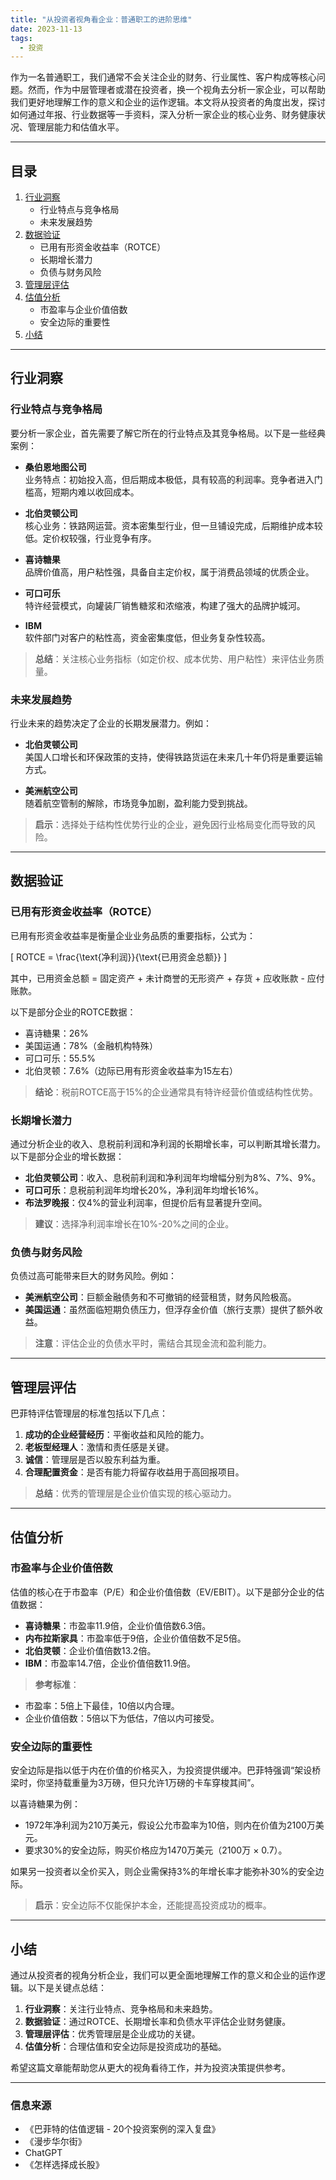 ```yaml
---
title: "从投资者视角看企业：普通职工的进阶思维"
date: 2023-11-13
tags:
  - 投资
---
```


作为一名普通职工，我们通常不会关注企业的财务、行业属性、客户构成等核心问题。然而，作为中层管理者或潜在投资者，换一个视角去分析一家企业，可以帮助我们更好地理解工作的意义和企业的运作逻辑。本文将从投资者的角度出发，探讨如何通过年报、行业数据等一手资料，深入分析一家企业的核心业务、财务健康状况、管理层能力和估值水平。

---

## 目录

1. [行业洞察](#行业洞察)
   - 行业特点与竞争格局
   - 未来发展趋势
2. [数据验证](#数据验证)
   - 已用有形资金收益率（ROTCE）
   - 长期增长潜力
   - 负债与财务风险
3. [管理层评估](#管理层评估)
4. [估值分析](#估值分析)
   - 市盈率与企业价值倍数
   - 安全边际的重要性
5. [小结](#小结)

---

## 行业洞察

### 行业特点与竞争格局

要分析一家企业，首先需要了解它所在的行业特点及其竞争格局。以下是一些经典案例：

- **桑伯恩地图公司**  
  业务特点：初始投入高，但后期成本极低，具有较高的利润率。竞争者进入门槛高，短期内难以收回成本。
  
- **北伯灵顿公司**  
  核心业务：铁路网运营。资本密集型行业，但一旦铺设完成，后期维护成本较低。定价权较强，行业竞争有序。

- **喜诗糖果**  
  品牌价值高，用户粘性强，具备自主定价权，属于消费品领域的优质企业。

- **可口可乐**  
  特许经营模式，向罐装厂销售糖浆和浓缩液，构建了强大的品牌护城河。

- **IBM**  
  软件部门对客户的粘性高，资金密集度低，但业务复杂性较高。

> **总结**：关注核心业务指标（如定价权、成本优势、用户粘性）来评估业务质量。

### 未来发展趋势

行业未来的趋势决定了企业的长期发展潜力。例如：

- **北伯灵顿公司**  
  美国人口增长和环保政策的支持，使得铁路货运在未来几十年仍将是重要运输方式。

- **美洲航空公司**  
  随着航空管制的解除，市场竞争加剧，盈利能力受到挑战。

> **启示**：选择处于结构性优势行业的企业，避免因行业格局变化而导致的风险。

---

## 数据验证

### 已用有形资金收益率（ROTCE）

已用有形资金收益率是衡量企业业务品质的重要指标，公式为：

\[
ROTCE = \frac{\text{净利润}}{\text{已用资金总额}}
\]

其中，已用资金总额 = 固定资产 + 未计商誉的无形资产 + 存货 + 应收账款 - 应付账款。

以下是部分企业的ROTCE数据：

- 喜诗糖果：26%
- 美国运通：78%（金融机构特殊）
- 可口可乐：55.5%
- 北伯灵顿：7.6%（边际已用有形资金收益率为15左右）

> **结论**：税前ROTCE高于15%的企业通常具有特许经营价值或结构性优势。

### 长期增长潜力

通过分析企业的收入、息税前利润和净利润的长期增长率，可以判断其增长潜力。以下是部分企业的增长数据：

- **北伯灵顿公司**：收入、息税前利润和净利润年均增幅分别为8%、7%、9%。
- **可口可乐**：息税前利润年均增长20%，净利润年均增长16%。
- **布法罗晚报**：仅4%的营业利润率，但提价后有显著提升空间。

> **建议**：选择净利润率增长在10%-20%之间的企业。

### 负债与财务风险

负债过高可能带来巨大的财务风险。例如：

- **美洲航空公司**：巨额金融债务和不可撤销的经营租赁，财务风险极高。
- **美国运通**：虽然面临短期负债压力，但浮存金价值（旅行支票）提供了额外收益。

> **注意**：评估企业的负债水平时，需结合其现金流和盈利能力。

---

## 管理层评估

巴菲特评估管理层的标准包括以下几点：

1. **成功的企业经营经历**：平衡收益和风险的能力。
2. **老板型经理人**：激情和责任感是关键。
3. **诚信**：管理层是否以股东利益为重。
4. **合理配置资金**：是否有能力将留存收益用于高回报项目。

> **总结**：优秀的管理层是企业价值实现的核心驱动力。

---

## 估值分析

### 市盈率与企业价值倍数

估值的核心在于市盈率（P/E）和企业价值倍数（EV/EBIT）。以下是部分企业的估值数据：

- **喜诗糖果**：市盈率11.9倍，企业价值倍数6.3倍。
- **内布拉斯家具**：市盈率低于9倍，企业价值倍数不足5倍。
- **北伯灵顿**：企业价值倍数13.2倍。
- **IBM**：市盈率14.7倍，企业价值倍数11.9倍。

> **参考标准**：
- 市盈率：5倍上下最佳，10倍以内合理。
- 企业价值倍数：5倍以下为低估，7倍以内可接受。

### 安全边际的重要性

安全边际是指以低于内在价值的价格买入，为投资提供缓冲。巴菲特强调“架设桥梁时，你坚持载重量为3万磅，但只允许1万磅的卡车穿梭其间”。

以喜诗糖果为例：

- 1972年净利润为210万美元，假设公允市盈率为10倍，则内在价值为2100万美元。
- 要求30%的安全边际，购买价格应为1470万美元（2100万 × 0.7）。

如果另一投资者以全价买入，则企业需保持3%的年增长率才能弥补30%的安全边际。

> **启示**：安全边际不仅能保护本金，还能提高投资成功的概率。

---

## 小结

通过从投资者的视角分析企业，我们可以更全面地理解工作的意义和企业的运作逻辑。以下是关键点总结：

1. **行业洞察**：关注行业特点、竞争格局和未来趋势。
2. **数据验证**：通过ROTCE、长期增长率和负债水平评估企业财务健康。
3. **管理层评估**：优秀管理层是企业成功的关键。
4. **估值分析**：合理估值和安全边际是投资成功的基础。

希望这篇文章能帮助您从更大的视角看待工作，并为投资决策提供参考。

---

### 信息来源

- 《巴菲特的估值逻辑 - 20个投资案例的深入复盘》
- 《漫步华尔街》
- ChatGPT
- 《怎样选择成长股》
```